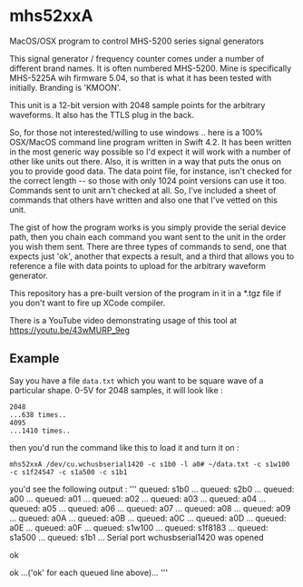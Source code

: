 # mhs52xxA
MacOS/OSX program to control MHS-5200 series signal generators

This signal generator / frequency counter comes under a number of different brand names.  It is often numbered MHS-5200.  Mine is specifically MHS-5225A wih firmware 5.04, so that is what it has been tested with initially.  Branding is 'KMOON'.

This unit is a 12-bit version with 2048 sample points for the arbitrary waveforms.  It also has the TTLS plug in the back.

So, for those not interested/willing to use windows .. here is a 100% OSX/MacOS command line program written in Swift 4.2.  It has been written in the most generic way possible so I'd expect it will work with a number of other like units out there.  Also, it is written in a way that puts the onus on you to provide good data.  The data point file, for instance, isn't checked for the correct length -- so those with only 1024 point versions can use it too.  Commands sent to unit arn't checked at all.  So, I've included a sheet of commands that others have written and also one that I've vetted on this unit.

The gist of how the program works is you simply provide the serial device path, then you chain each command you want sent to the unit in the order you wish them sent.  There are three types of commands to send, one that expects just 'ok', another that expects a result, and a third that allows you to reference a file with data points to upload for the arbitrary waveform generator.

This repository has a pre-built version of the program in it in a *.tgz file if you don't want to fire up XCode compiler.

There is a YouTube video demonstrating usage of this tool at https://youtu.be/43wMURP_9eg

## Example

Say you have a file `data.txt` which you want to be square wave of a particular shape. 0-5V for 2048 samples, it will look like :

```
2048
...638 times..
4095
...1410 times..
```

then you'd run the command like this to load it and turn it on : 

`mhs52xxA /dev/cu.wchusbserial1420 -c s1b0 -l a0# ~/data.txt -c s1w100 -c s1f24547 -c s1a500 -c s1b1`

you'd see the following output : 
'''
queued: s1b0 ...
queued: s2b0 ...
queued: a00 ...
queued: a01 ...
queued: a02 ...
queued: a03 ...
queued: a04 ...
queued: a05 ...
queued: a06 ...
queued: a07 ...
queued: a08 ...
queued: a09 ...
queued: a0A ...
queued: a0B ...
queued: a0C ...
queued: a0D ...
queued: a0E ...
queued: a0F ...
queued: s1w100 ...
queued: s1f8183 ...
queued: s1a500 ...
queued: s1b1 ...
Serial port wchusbserial1420 was opened

ok

ok
...('ok' for each queued line above)...
'''
